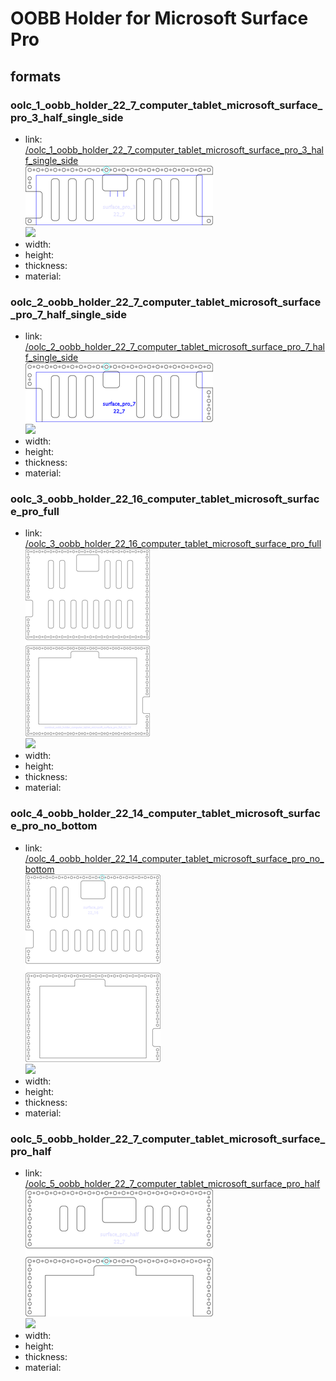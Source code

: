 # OOBB Holder for Microsoft Surface Pro


## formats

### oolc_1_oobb_holder_22_7_computer_tablet_microsoft_surface_pro_3_half_single_side
* link: [/oolc_1_oobb_holder_22_7_computer_tablet_microsoft_surface_pro_3_half_single_side](oolc_1_oobb_holder_22_7_computer_tablet_microsoft_surface_pro_3_half_single_side)  
![](oolc_1_oobb_holder_22_7_computer_tablet_microsoft_surface_pro_3_half_single_side/working_300.png)  
![](oolc_1_oobb_holder_22_7_computer_tablet_microsoft_surface_pro_3_half_single_side/image_300.jpg)  
* width:   
* height:   
* thickness:   
* material:   
 

### oolc_2_oobb_holder_22_7_computer_tablet_microsoft_surface_pro_7_half_single_side
* link: [/oolc_2_oobb_holder_22_7_computer_tablet_microsoft_surface_pro_7_half_single_side](oolc_2_oobb_holder_22_7_computer_tablet_microsoft_surface_pro_7_half_single_side)  
![](oolc_2_oobb_holder_22_7_computer_tablet_microsoft_surface_pro_7_half_single_side/working_300.png)  
![](oolc_2_oobb_holder_22_7_computer_tablet_microsoft_surface_pro_7_half_single_side/image_300.jpg)  
* width:   
* height:   
* thickness:   
* material:   
 

### oolc_3_oobb_holder_22_16_computer_tablet_microsoft_surface_pro_full
* link: [/oolc_3_oobb_holder_22_16_computer_tablet_microsoft_surface_pro_full](oolc_3_oobb_holder_22_16_computer_tablet_microsoft_surface_pro_full)  
![](oolc_3_oobb_holder_22_16_computer_tablet_microsoft_surface_pro_full/working_300.png)  
![](oolc_3_oobb_holder_22_16_computer_tablet_microsoft_surface_pro_full/image_300.jpg)  
* width:   
* height:   
* thickness:   
* material:   
 

### oolc_4_oobb_holder_22_14_computer_tablet_microsoft_surface_pro_no_bottom
* link: [/oolc_4_oobb_holder_22_14_computer_tablet_microsoft_surface_pro_no_bottom](oolc_4_oobb_holder_22_14_computer_tablet_microsoft_surface_pro_no_bottom)  
![](oolc_4_oobb_holder_22_14_computer_tablet_microsoft_surface_pro_no_bottom/working_300.png)  
![](oolc_4_oobb_holder_22_14_computer_tablet_microsoft_surface_pro_no_bottom/image_300.jpg)  
* width:   
* height:   
* thickness:   
* material:   
 

### oolc_5_oobb_holder_22_7_computer_tablet_microsoft_surface_pro_half
* link: [/oolc_5_oobb_holder_22_7_computer_tablet_microsoft_surface_pro_half](oolc_5_oobb_holder_22_7_computer_tablet_microsoft_surface_pro_half)  
![](oolc_5_oobb_holder_22_7_computer_tablet_microsoft_surface_pro_half/working_300.png)  
![](oolc_5_oobb_holder_22_7_computer_tablet_microsoft_surface_pro_half/image_300.jpg)  
* width:   
* height:   
* thickness:   
* material:   
 
